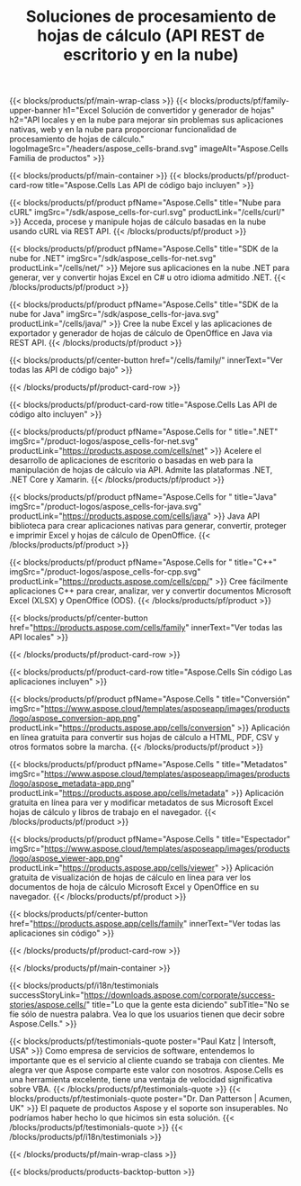 ﻿---
title:  Soluciones de procesamiento de hojas de cálculo (API REST de escritorio y en la nube)
description:  API locales y en la nube para mejorar sin problemas sus aplicaciones nativas, web y en la nube para proporcionar funcionalidad de procesamiento de hojas de cálculo
weight: 30
url: /es/
---
{{< blocks/products/pf/main-wrap-class >}}
{{< blocks/products/pf/family-upper-banner h1="Excel Solución de convertidor y generador de hojas" h2="API locales y en la nube para mejorar sin problemas sus aplicaciones nativas, web y en la nube para proporcionar funcionalidad de procesamiento de hojas de cálculo." logoImageSrc="/headers/aspose_cells-brand.svg" imageAlt="Aspose.Cells Familia de productos" >}}

{{< blocks/products/pf/main-container >}}
{{< blocks/products/pf/product-card-row title="Aspose.Cells Las API de código bajo incluyen" >}}

{{< blocks/products/pf/product pfName="Aspose.Cells" title="Nube para cURL" imgSrc="/sdk/aspose_cells-for-curl.svg" productLink="/cells/curl/" >}}
Acceda, procese y manipule hojas de cálculo basadas en la nube usando cURL via REST API.
{{< /blocks/products/pf/product >}}

{{< blocks/products/pf/product pfName="Aspose.Cells" title="SDK de la nube for .NET" imgSrc="/sdk/aspose_cells-for-net.svg" productLink="/cells/net/" >}}
Mejore sus aplicaciones en la nube .NET para generar, ver y convertir hojas Excel en C# u otro idioma admitido .NET.
{{< /blocks/products/pf/product >}}

{{< blocks/products/pf/product pfName="Aspose.Cells" title="SDK de la nube for Java" imgSrc="/sdk/aspose_cells-for-java.svg" productLink="/cells/java/" >}}
Cree la nube Excel y las aplicaciones de exportador y generador de hojas de cálculo de OpenOffice en Java via REST API.
{{< /blocks/products/pf/product >}}

{{< blocks/products/pf/center-button href="/cells/family/" innerText="Ver todas las API de código bajo" >}}

{{< /blocks/products/pf/product-card-row >}}

{{< blocks/products/pf/product-card-row title="Aspose.Cells Las API de código alto incluyen" >}}

{{< blocks/products/pf/product pfName="Aspose.Cells for " title=".NET" imgSrc="/product-logos/aspose_cells-for-net.svg" productLink="https://products.aspose.com/cells/net" >}}
Acelere el desarrollo de aplicaciones de escritorio o basadas en web para la manipulación de hojas de cálculo via API. Admite las plataformas .NET, .NET Core y Xamarin.
{{< /blocks/products/pf/product >}}

{{< blocks/products/pf/product pfName="Aspose.Cells for " title="Java" imgSrc="/product-logos/aspose_cells-for-java.svg" productLink="https://products.aspose.com/cells/java" >}}
Java API biblioteca para crear aplicaciones nativas para generar, convertir, proteger e imprimir Excel y hojas de cálculo de OpenOffice.
{{< /blocks/products/pf/product >}}

{{< blocks/products/pf/product pfName="Aspose.Cells for " title="C++" imgSrc="/product-logos/aspose_cells-for-cpp.svg" productLink="https://products.aspose.com/cells/cpp/" >}}
Cree fácilmente aplicaciones C++ para crear, analizar, ver y convertir documentos Microsoft Excel (XLSX) y OpenOffice (ODS).
{{< /blocks/products/pf/product >}}

{{< blocks/products/pf/center-button href="https://products.aspose.com/cells/family" innerText="Ver todas las API locales" >}}

{{< /blocks/products/pf/product-card-row >}}

{{< blocks/products/pf/product-card-row title="Aspose.Cells Sin código Las aplicaciones incluyen" >}}

{{< blocks/products/pf/product pfName="Aspose.Cells " title="Conversión" imgSrc="https://www.aspose.cloud/templates/asposeapp/images/products/logo/aspose_conversion-app.png" productLink="https://products.aspose.app/cells/conversion" >}}
Aplicación en línea gratuita para convertir sus hojas de cálculo a HTML, PDF, CSV y otros formatos sobre la marcha.
{{< /blocks/products/pf/product >}}

{{< blocks/products/pf/product pfName="Aspose.Cells " title="Metadatos" imgSrc="https://www.aspose.cloud/templates/asposeapp/images/products/logo/aspose_metadata-app.png" productLink="https://products.aspose.app/cells/metadata" >}}
Aplicación gratuita en línea para ver y modificar metadatos de sus Microsoft Excel hojas de cálculo y libros de trabajo en el navegador.
{{< /blocks/products/pf/product >}}

{{< blocks/products/pf/product pfName="Aspose.Cells " title="Espectador" imgSrc="https://www.aspose.cloud/templates/asposeapp/images/products/logo/aspose_viewer-app.png" productLink="https://products.aspose.app/cells/viewer" >}}
Aplicación gratuita de visualización de hojas de cálculo en línea para ver los documentos de hoja de cálculo Microsoft Excel y OpenOffice en su navegador.
{{< /blocks/products/pf/product >}}

{{< blocks/products/pf/center-button href="https://products.aspose.app/cells/family" innerText="Ver todas las aplicaciones sin código" >}}

{{< /blocks/products/pf/product-card-row >}}

{{< /blocks/products/pf/main-container >}}

{{< blocks/products/pf/i18n/testimonials successStoryLink="https://downloads.aspose.com/corporate/success-stories/aspose.cells/" title="Lo que la gente esta diciendo" subTitle="No se fíe sólo de nuestra palabra. Vea lo que los usuarios tienen que decir sobre Aspose.Cells." >}}

{{< blocks/products/pf/testimonials-quote poster="Paul Katz | Intersoft, USA" >}}
Como empresa de servicios de software, entendemos lo importante que es el servicio al cliente cuando se trabaja con clientes. Me alegra ver que Aspose comparte este valor con nosotros. Aspose.Cells es una herramienta excelente, tiene una ventaja de velocidad significativa sobre VBA.
{{< /blocks/products/pf/testimonials-quote >}}
{{< blocks/products/pf/testimonials-quote poster="Dr. Dan Patterson | Acumen, UK" >}}
El paquete de productos Aspose y el soporte son insuperables. No podríamos haber hecho lo que hicimos sin esta solución.
{{< /blocks/products/pf/testimonials-quote >}}
{{< /blocks/products/pf/i18n/testimonials >}}

{{< /blocks/products/pf/main-wrap-class >}}

{{< blocks/products/products-backtop-button >}}
